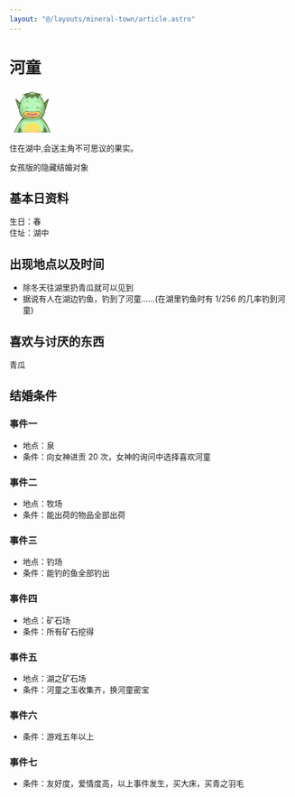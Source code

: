 ```yaml
---
layout: "@/layouts/mineral-town/article.astro"
---
```


# 河童

![河童](_河童.png)

住在湖中,会送主角不可思议的果实。

女孩版的隐藏结婚对象

## 基本日资料

生日：春  
住址：湖中

## 出现地点以及时间

- 除冬天往湖里扔青瓜就可以见到
- 据说有人在湖边钓鱼，钓到了河童……(在湖里钓鱼时有 1/256 的几率钓到河童)

## 喜欢与讨厌的东西

青瓜

## 结婚条件

### 事件一

- 地点：泉
- 条件：向女神进贡 20 次，女神的询问中选择喜欢河童

### 事件二

- 地点：牧场
- 条件：能出荷的物品全部出荷

### 事件三

- 地点：钓场
- 条件：能钓的鱼全部钓出

### 事件四

- 地点：矿石场
- 条件：所有矿石挖得

### 事件五

- 地点：湖之矿石场
- 条件：河童之玉收集齐，换河童密宝

### 事件六

- 条件：游戏五年以上

### 事件七

- 条件：友好度，爱情度高，以上事件发生，买大床，买青之羽毛
